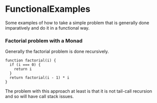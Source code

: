 # FunctionalExamples

Some examples of how to take a simple problem that is generally done imparatively and do it in a functional way.

### Factorial problem with a Monad

Generally the factorial problem is done recursively.

```
function factorial(i) {
  if (i === 0) {
    return i
  }
  return factorial(i - 1) * i
}
```

The problem with this approach at least is that it is not tail-call recursion and so will have call stack issues.
